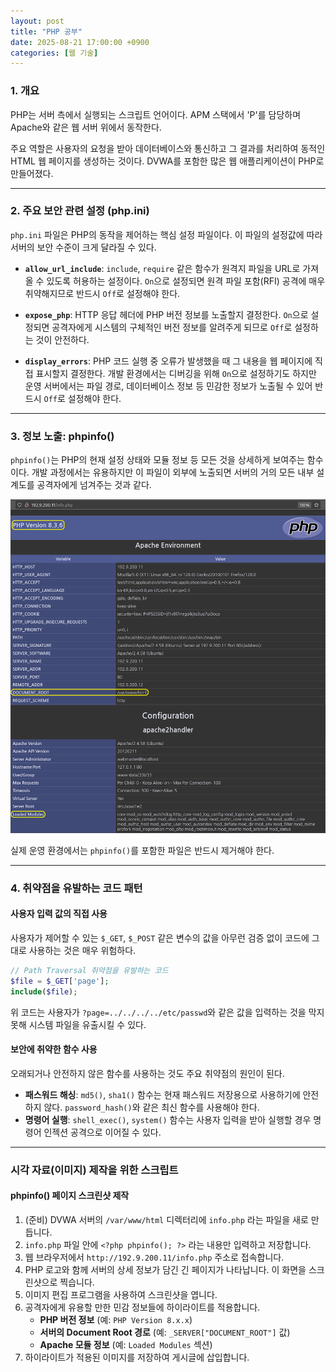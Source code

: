```yaml
---
layout: post
title: "PHP 공부"
date: 2025-08-21 17:00:00 +0900
categories: [웹 기술]
---
```


### 1. 개요

PHP는 서버 측에서 실행되는 스크립트 언어이다. APM 스택에서 'P'를 담당하며 Apache와 같은 웹 서버 위에서 동작한다.

주요 역할은 사용자의 요청을 받아 데이터베이스와 통신하고 그 결과를 처리하여 동적인 HTML 웹 페이지를 생성하는 것이다. DVWA를 포함한 많은 웹 애플리케이션이 PHP로 만들어졌다.

---

### 2. 주요 보안 관련 설정 (php.ini)

`php.ini` 파일은 PHP의 동작을 제어하는 핵심 설정 파일이다. 이 파일의 설정값에 따라 서버의 보안 수준이 크게 달라질 수 있다.

*   **`allow_url_include`**: `include`, `require` 같은 함수가 원격지 파일을 URL로 가져올 수 있도록 허용하는 설정이다. `On`으로 설정되면 원격 파일 포함(RFI) 공격에 매우 취약해지므로 반드시 `Off`로 설정해야 한다.

*   **`expose_php`**: HTTP 응답 헤더에 PHP 버전 정보를 노출할지 결정한다. `On`으로 설정되면 공격자에게 시스템의 구체적인 버전 정보를 알려주게 되므로 `Off`로 설정하는 것이 안전하다.

*   **`display_errors`**: PHP 코드 실행 중 오류가 발생했을 때 그 내용을 웹 페이지에 직접 표시할지 결정한다. 개발 환경에서는 디버깅을 위해 `On`으로 설정하기도 하지만 운영 서버에서는 파일 경로, 데이터베이스 정보 등 민감한 정보가 노출될 수 있어 반드시 `Off`로 설정해야 한다.

---

### 3. 정보 노출: phpinfo()

`phpinfo()`는 PHP의 현재 설정 상태와 모듈 정보 등 모든 것을 상세하게 보여주는 함수이다. 개발 과정에서는 유용하지만 이 파일이 외부에 노출되면 서버의 거의 모든 내부 설계도를 공격자에게 넘겨주는 것과 같다.

   ![PhpInfo](/assets/images/Php_1.png)

실제 운영 환경에서는 `phpinfo()`를 포함한 파일은 반드시 제거해야 한다.

---

### 4. 취약점을 유발하는 코드 패턴

#### **사용자 입력 값의 직접 사용**
사용자가 제어할 수 있는 `$_GET`, `$_POST` 같은 변수의 값을 아무런 검증 없이 코드에 그대로 사용하는 것은 매우 위험하다.

```php
// Path Traversal 취약점을 유발하는 코드
$file = $_GET['page'];
include($file);
```
위 코드는 사용자가 `?page=../../../../etc/passwd`와 같은 값을 입력하는 것을 막지 못해 시스템 파일을 유출시킬 수 있다.

#### **보안에 취약한 함수 사용**
오래되거나 안전하지 않은 함수를 사용하는 것도 주요 취약점의 원인이 된다.
*   **패스워드 해싱**: `md5()`, `sha1()` 함수는 현재 패스워드 저장용으로 사용하기에 안전하지 않다. `password_hash()`와 같은 최신 함수를 사용해야 한다.
*   **명령어 실행**: `shell_exec()`, `system()` 함수는 사용자 입력을 받아 실행할 경우 명령어 인젝션 공격으로 이어질 수 있다.

<hr class="short-rule">





### 시각 자료(이미지) 제작을 위한 스크립트

#### **phpinfo() 페이지 스크린샷 제작**

1.  (준비) DVWA 서버의 `/var/www/html` 디렉터리에 `info.php` 라는 파일을 새로 만듭니다.
2.  `info.php` 파일 안에 `<?php phpinfo(); ?>` 라는 내용만 입력하고 저장합니다.
3.  웹 브라우저에서 `http://192.9.200.11/info.php` 주소로 접속합니다.
4.  PHP 로고와 함께 서버의 상세 정보가 담긴 긴 페이지가 나타납니다. 이 화면을 스크린샷으로 찍습니다.
5.  이미지 편집 프로그램을 사용하여 스크린샷을 엽니다.
6.  공격자에게 유용할 만한 민감 정보들에 하이라이트를 적용합니다.
    *   **PHP 버전 정보** (예: `PHP Version 8.x.x`)
    *   **서버의 Document Root 경로** (예: `_SERVER["DOCUMENT_ROOT"]` 값)
    *   **Apache 모듈 정보** (예: `Loaded Modules` 섹션)
7.  하이라이트가 적용된 이미지를 저장하여 게시글에 삽입합니다.